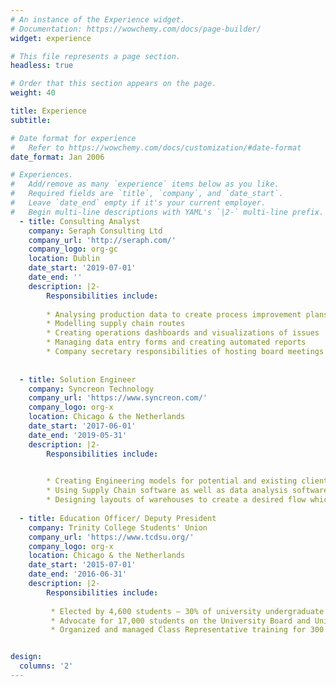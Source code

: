 ```yaml
---
# An instance of the Experience widget.
# Documentation: https://wowchemy.com/docs/page-builder/
widget: experience

# This file represents a page section.
headless: true

# Order that this section appears on the page.
weight: 40

title: Experience
subtitle:

# Date format for experience
#   Refer to https://wowchemy.com/docs/customization/#date-format
date_format: Jan 2006

# Experiences.
#   Add/remove as many `experience` items below as you like.
#   Required fields are `title`, `company`, and `date_start`.
#   Leave `date_end` empty if it's your current employer.
#   Begin multi-line descriptions with YAML's `|2-` multi-line prefix.
  - title: Consulting Analyst
    company: Seraph Consulting Ltd
    company_url: 'http://seraph.com/'
    company_logo: org-gc
    location: Dublin
    date_start: '2019-07-01'
    date_end: ''
    description: |2-
        Responsibilities include:
        
        * Analysing production data to create process improvement plans
        * Modelling supply chain routes
        * Creating operations dashboards and visualizations of issues
        * Managing data entry forms and creating automated reports
        * Company secretary responsibilities of hosting board meetings and reaching our registration obligations
     
        
  - title: Solution Engineer
    company: Syncreon Technology
    company_url: 'https://www.syncreon.com/'
    company_logo: org-x
    location: Chicago & the Netherlands
    date_start: '2017-06-01'
    date_end: '2019-05-31'
    description: |2-
        Responsibilities include:
        

        * Creating Engineering models for potential and existing clients in order to achieve Lean and effective Supply Chain Processes. 
        * Using Supply Chain software as well as data analysis software in order to create Centre of Gravity studies to optimize the flow of materials through the supply chain.
        * Designing layouts of warehouses to create a desired flow which synchronizes with the data provided to ensure Optimization of capex and labor. Creating both 2D renders within AutoCAD and 3D models within Blender.
        
  - title: Education Officer/ Deputy President
    company: Trinity College Students' Union
    company_url: 'https://www.tcdsu.org/'
    company_logo: org-x
    location: Chicago & the Netherlands
    date_start: '2015-07-01'
    date_end: '2016-06-31'
    description: |2-
        Responsibilities include:
        
         * Elected by 4,600 students – 30% of university undergraduate student population 
         * Advocate for 17,000 students on the University Board and University Academic Council, where top level decisions for the University are made.
         * Organized and managed Class Representative training for 300 people as an overnight event.


design:
  columns: '2'
---
```

